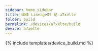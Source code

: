 ```yaml
---
sidebar: home_sidebar
title: 编译 LineageOS 给 a7xelte
folder: build
permalink: /devices/a7xelte/build
device: a7xelte
---
```

{% include templates/device_build.md %}
